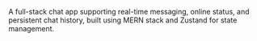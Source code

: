 A full-stack chat app supporting real-time messaging, online status, and persistent chat history, built using MERN stack and Zustand for state management.
